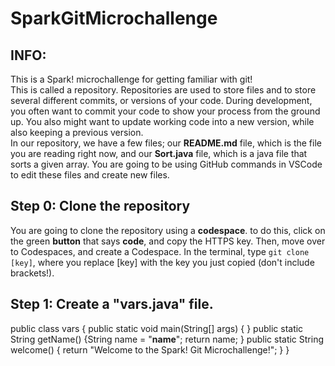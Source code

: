 # SparkGitMicrochallenge

## INFO:
This is a Spark! microchallenge for getting familiar with git!  
This is called a repository. Repositories are used to store files and to store several different commits, or versions of your code. During development, you often want to commit your code to show your process from the ground up. You also might want to update working code into a new version, while also keeping a previous version.  
In our repository, we have a few files; our **README.md** file, which is the file you are reading right now, and our **Sort.java** file, which is a java file that sorts a given array. You are going to be using GitHub commands in VSCode to edit these files and create new files.

## Step 0: Clone the repository
You are going to clone the repository using a **codespace**. to do this, click on the green **button** that says **code**, and copy the HTTPS key. Then, move over to Codespaces, and create a Codespace. In the terminal, type `git clone [key]`, where you replace [key] with the key you just copied (don't include brackets!).

## Step 1: Create a "vars.java" file.


public class vars { public static void main(String[] args) { } public static String getName() {String name = "__name__"; return name; } public static String welcome() { return "Welcome to the Spark! Git Microchallenge!"; } }
